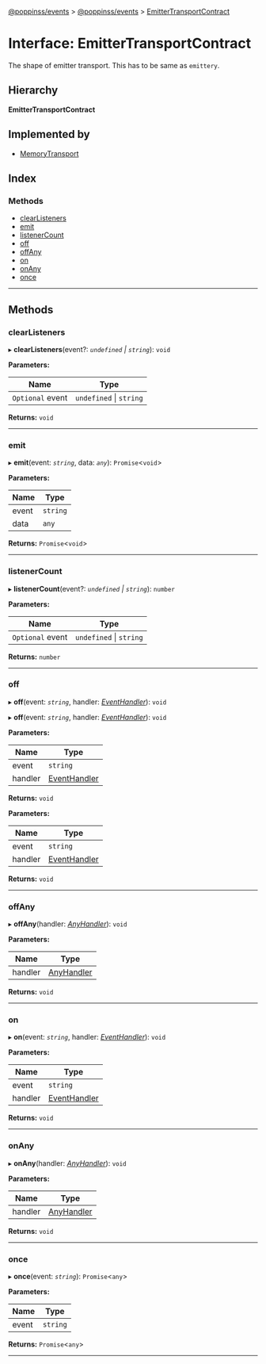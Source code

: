 [@poppinss/events](../README.md) > [@poppinss/events](../modules/_poppinss_events.md) > [EmitterTransportContract](../interfaces/_poppinss_events.emittertransportcontract.md)

# Interface: EmitterTransportContract

The shape of emitter transport. This has to be same as `emittery`.

## Hierarchy

**EmitterTransportContract**

## Implemented by

* [MemoryTransport](../classes/_poppinss_events.memorytransport.md)

## Index

### Methods

* [clearListeners](_poppinss_events.emittertransportcontract.md#clearlisteners)
* [emit](_poppinss_events.emittertransportcontract.md#emit)
* [listenerCount](_poppinss_events.emittertransportcontract.md#listenercount)
* [off](_poppinss_events.emittertransportcontract.md#off)
* [offAny](_poppinss_events.emittertransportcontract.md#offany)
* [on](_poppinss_events.emittertransportcontract.md#on)
* [onAny](_poppinss_events.emittertransportcontract.md#onany)
* [once](_poppinss_events.emittertransportcontract.md#once)

---

## Methods

<a id="clearlisteners"></a>

###  clearListeners

▸ **clearListeners**(event?: *`undefined` \| `string`*): `void`

**Parameters:**

| Name | Type |
| ------ | ------ |
| `Optional` event | `undefined` \| `string` |

**Returns:** `void`

___
<a id="emit"></a>

###  emit

▸ **emit**(event: *`string`*, data: *`any`*): `Promise`<`void`>

**Parameters:**

| Name | Type |
| ------ | ------ |
| event | `string` |
| data | `any` |

**Returns:** `Promise`<`void`>

___
<a id="listenercount"></a>

###  listenerCount

▸ **listenerCount**(event?: *`undefined` \| `string`*): `number`

**Parameters:**

| Name | Type |
| ------ | ------ |
| `Optional` event | `undefined` \| `string` |

**Returns:** `number`

___
<a id="off"></a>

###  off

▸ **off**(event: *`string`*, handler: *[EventHandler](../modules/_poppinss_events.md#eventhandler)*): `void`

▸ **off**(event: *`string`*, handler: *[EventHandler](../modules/_poppinss_events.md#eventhandler)*): `void`

**Parameters:**

| Name | Type |
| ------ | ------ |
| event | `string` |
| handler | [EventHandler](../modules/_poppinss_events.md#eventhandler) |

**Returns:** `void`

**Parameters:**

| Name | Type |
| ------ | ------ |
| event | `string` |
| handler | [EventHandler](../modules/_poppinss_events.md#eventhandler) |

**Returns:** `void`

___
<a id="offany"></a>

###  offAny

▸ **offAny**(handler: *[AnyHandler](../modules/_poppinss_events.md#anyhandler)*): `void`

**Parameters:**

| Name | Type |
| ------ | ------ |
| handler | [AnyHandler](../modules/_poppinss_events.md#anyhandler) |

**Returns:** `void`

___
<a id="on"></a>

###  on

▸ **on**(event: *`string`*, handler: *[EventHandler](../modules/_poppinss_events.md#eventhandler)*): `void`

**Parameters:**

| Name | Type |
| ------ | ------ |
| event | `string` |
| handler | [EventHandler](../modules/_poppinss_events.md#eventhandler) |

**Returns:** `void`

___
<a id="onany"></a>

###  onAny

▸ **onAny**(handler: *[AnyHandler](../modules/_poppinss_events.md#anyhandler)*): `void`

**Parameters:**

| Name | Type |
| ------ | ------ |
| handler | [AnyHandler](../modules/_poppinss_events.md#anyhandler) |

**Returns:** `void`

___
<a id="once"></a>

###  once

▸ **once**(event: *`string`*): `Promise`<`any`>

**Parameters:**

| Name | Type |
| ------ | ------ |
| event | `string` |

**Returns:** `Promise`<`any`>

___

